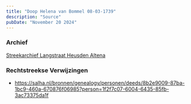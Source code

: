 ```yaml
---
title: "Doop Helena van Bommel 08-03-1739"
description: "Source"
pubDate: "November 20 2024"
---
```


### Archief
[Streekarchief Langstraat Heusden Altena](https://salha.nl/)

### Rechtstreekse Verwijzingen
- https://salha.nl/bronnen/genealogy/personen/deeds/8b2e9009-87ba-1bc9-460a-670876f06985?person=1f2f7c07-6004-6435-85fb-3ac73375da1f